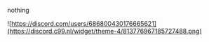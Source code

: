 nothing

![https://discord.com/users/686800430176665621](https://discord.c99.nl/widget/theme-4/813776967185727488.png)


